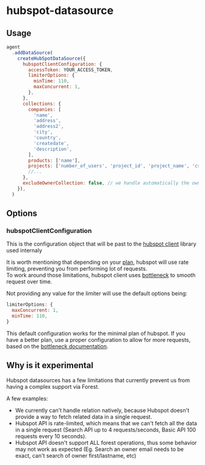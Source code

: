 # hubspot-datasource

## Usage

``` javascript
agent
  .addDataSource(
    createHubSpotDataSource({
      hubspotClientConfiguration: {
        accessToken: YOUR_ACCESS_TOKEN,
        limiterOptions: {
          minTime: 110,
          maxConcurrent: 1,
        },
      },
      collections: {
        companies: [
          'name',
          'address',
          'address2',
          'city',
          'country',
          'createdate',
          'description',
        ],
        products: ['name'],
        projects: ['number_of_users', 'project_id', 'project_name', 'cs_owner'],
        //...
      },
      excludeOwnerCollection: false, // we handle automatically the owner collection, but you can exclude it if you want.
    }),
  )

```
## Options 

### hubspotClientConfiguration 

This is the configuration object that will be past to the [hubspot client](https://github.com/HubSpot/hubspot-api-nodejs) library used internaly

It is worth mentioning that depending on your [plan](https://developers.hubspot.com/beta-docs/guides/apps/api-usage/usage-details#private-apps), hubspot will use rate limiting, preventing you from performing lot of requests.  
To work around those limitations, hubspot client uses [bottleneck](https://github.com/SGrondin/bottleneck) to smooth request over time.   

Not providing any value for the limiter will use the default options being: 

```javascript
limiterOptions: {
  maxConcurrent: 1,
  minTime: 110,
}
```

This default configuration works for the minimal plan of hubspot. If you have a better plan, use a proper configuration to allow for more requests, based on the [bottleneck documentation](https://github.com/SGrondin/bottleneck?tab=readme-ov-file#docs). 

## Why is it experimental

Hubspot datasources has a few limitations that currently prevent us from having a complex support via Forest.

A few examples:
- We currently can't handle relation natively, because Hubspot doesn't provide a way to fetch related data in a single request.
- Hubspot API is rate-limited, which means that we can't fetch all the data in a single request (Search API up to 4 requests/seconds, Basic API 100 requests every 10 seconds).
- Hubspot API doesn't support ALL forest operations, thus some behavior may not work as expected (Eg. Search an owner email needs to be exact, can't search of owner first/lastname, etc)
